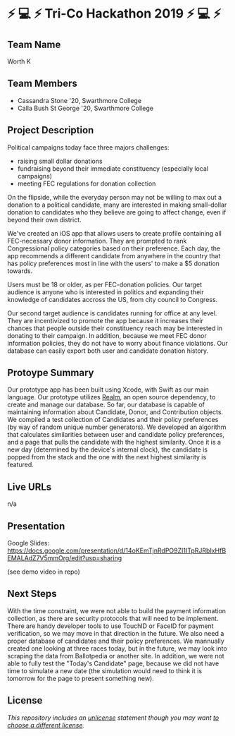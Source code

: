 # :zap: :computer: :zap: Tri-Co Hackathon 2019 :zap: :computer: :zap:

## Team Name

Worth K

## Team Members

- Cassandra Stone '20, Swarthmore College
- Calla Bush St George '20, Swarthmore College

## Project Description

Political campaigns today face three majors challenges:
- raising small dollar donations
- fundraising beyond their immediate constituency (especially local campaigns)
- meeting FEC regulations for donation collection

On the flipside, while the everyday person may not be willing to max out a donation to a political candidate, many are interested in making small-dollar donation to candidates who they believe are going to affect change, even if beyond their own district.

We've created an iOS app that allows users to create profile containing all FEC-necessary donor information. They are prompted to rank Congressional policy categories based on their preference. Each day, the app recommends a different candidate from anywhere in the country that has policy preferences most in line with the users' to make a $5 donation towards.

Users must be 18 or older, as per FEC-donation policies. Our target audience is anyone who is interested in politics and expanding their knowledge of candidates accross the US, from city council to Congress. 

Our second target audience is candidates running for office at any level. They are incentivized to promote the app because it increases their chances that people outside their constituency reach may be interested in donating to their campaign. In addition, because we meet FEC donor information policies, they do not have to worry about finance violations. Our database can easily export both user and candidate donation history.

## Protoype Summary

Our prototype app has been built using Xcode, with Swift as our main language.  Our prototype utilizes [Realm](realm.io), an open source dependency, to create and manage our database. So far, our database is capable of maintaining information about Candidate, Donor, and Contribution objects.
We compiled a test collection of Candidates and their policy preferences (by way of random unique number generators). We developed an algorithm that calculates similarities between user and candidate policy preferences, and a page that pulls the candidate with the highest similarity. Once it is a new day (determined by the device's internal clock), the candidate is popped from the stack and the one with the next highest similarity is featured.

## Live URLs

n/a

## Presentation

Google Slides: https://docs.google.com/presentation/d/14oKEmTjnRdPO9ZI1ITpRJRbIxHfBEMALAdZ7V5mmOrg/edit?usp=sharing

(see demo video in repo)

## Next Steps

With the time constraint, we were not able to build the payment information collection, as there are security protocols that will need to be implement. There are handy developer tools to use TouchID or FaceID for payment verification, so we may move in that direction in the future.
We also need a proper database of candidates and their policy preferences. We mannually created one looking at three races today, but in the future, we may look into scraping the data from Ballotpedia or another site.
In addition, we were not able to fully test the "Today's Candidate" page, because we did not have time to simulate a new date (the simulation would need to think it is tomorrow for the page to present something new).

## License

*This repository includes an [unlicense](http://unlicense.org/) statement though you may want [to choose a different license](https://choosealicense.com/).*
